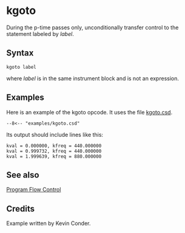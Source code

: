 <!--
id:kgoto
category:Instrument Control:Program Flow Control
-->
# kgoto
During the p-time passes only, unconditionally transfer control to the statement labeled by _label_.

## Syntax
``` csound-orc
kgoto label
```

where _label_ is in the same instrument block and is not an expression.

## Examples

Here is an example of the kgoto opcode. It uses the file [kgoto.csd](../../examples/kgoto.csd).

``` csound-csd title="Example of the kgoto opcode." linenums="1"
--8<-- "examples/kgoto.csd"
```

Its output should include lines like this:

```
kval = 0.000000, kfreq = 440.000000
kval = 0.999732, kfreq = 440.000000
kval = 1.999639, kfreq = 880.000000
```

## See also

[Program Flow Control](../../control/pgmctl)

## Credits

Example written by Kevin Conder.
